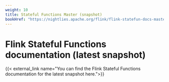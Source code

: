 ```yaml
---
weight: 10
title: Stateful Functions Master (snapshot)
bookHref: "https://nightlies.apache.org/flink/flink-statefun-docs-master"
---
```

<!--
Licensed to the Apache Software Foundation (ASF) under one
or more contributor license agreements.  See the NOTICE file
distributed with this work for additional information
regarding copyright ownership.  The ASF licenses this file
to you under the Apache License, Version 2.0 (the
"License"); you may not use this file except in compliance
with the License.  You may obtain a copy of the License at

  http://www.apache.org/licenses/LICENSE-2.0

Unless required by applicable law or agreed to in writing,
software distributed under the License is distributed on an
"AS IS" BASIS, WITHOUT WARRANTIES OR CONDITIONS OF ANY
KIND, either express or implied.  See the License for the
specific language governing permissions and limitations
under the License.
-->

# Flink Stateful Functions documentation (latest snapshot)

{{< external_link name="You can find the Flink Stateful Functions documentation for the latest snapshot here.">}}
